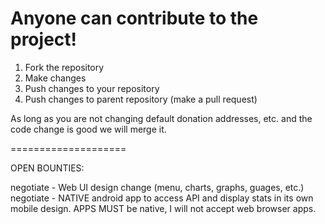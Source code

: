 # Anyone can contribute to the project!

1) Fork the repository
2) Make changes
3) Push changes to your repository
4) Push changes to parent repository (make a pull request)

As long as you are not changing default donation addresses, etc. and the code change is good we will merge it.

====================

OPEN BOUNTIES:

negotiate - Web UI design change (menu, charts, graphs, guages, etc.)
negotiate - NATIVE android app to access API and display stats in its own mobile design. APPS MUST be native, I will not accept web browser apps.